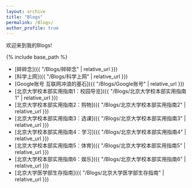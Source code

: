 ```yaml
---
layout: archive
title: "Blogs"
permalink: /Blogs/
author_profile: true
---
```


欢迎来到我的Blogs! 

{% include base_path %}

- [碎碎念]({{ "/Blogs/碎碎念" | relative_url }})
- [科学上网]({{ "/Blogs/科学上网" | relative_url }})
- [Google账号 互联网冲浪的基石]({{ "/Blogs/Google账号" | relative_url }})
- [北京大学校本部实用指南1：校园导览]({{ "/Blogs/北京大学校本部实用指南1" | relative_url }})
- [北京大学校本部实用指南2：购物]({{ "/Blogs/北京大学校本部实用指南2" | relative_url }})
- [北京大学校本部实用指南3：选课]({{ "/Blogs/北京大学校本部实用指南3" | relative_url }})
- [北京大学校本部实用指南4：学习]({{ "/Blogs/北京大学校本部实用指南4" | relative_url }})
- [北京大学校本部实用指南5：体育]({{ "/Blogs/北京大学校本部实用指南5" | relative_url }})
- [北京大学校本部实用指南6：娱乐]({{ "/Blogs/北京大学校本部实用指南6" | relative_url }})
- [北京大学医学部生存指南]({{ "/Blogs/北京大学医学部生存指南" | relative_url }})


<br/>

<!-- Giscus 评论系统嵌入 -->

<script src="https://giscus.app/client.js"
        data-repo="ycyue10001/ycyue10001.github.io"
        data-repo-id="R_kgDOO3Tdyw"
        data-category="Announcements"
        data-category-id="DIC_kwDOO3Tdy84Crfqv"
        data-mapping="title"
        data-strict="0"
        data-reactions-enabled="1"
        data-emit-metadata="1"
        data-input-position="top"
        data-theme="preferred_color_scheme"
        data-lang="zh-CN"
        data-loading="lazy"
        crossorigin="anonymous"
        async>
</script>
